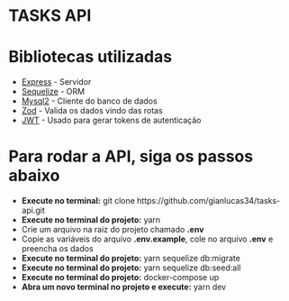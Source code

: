 # TASKS API

# Bibliotecas utilizadas

<ul>
  <li><a href="https://expressjs.com/">Express</a> - Servidor</li>
  <li><a href="https://sequelize.org/">Sequelize</a> - ORM</li>
  <li><a href="https://github.com/sidorares/node-mysql2#readme">Mysql2</a> - Cliente do banco de dados</li>
  <li><a href="https://zod.dev/">Zod</a> - Valida os dados vindo das rotas</li>
  <li><a href="https://jwt.io/">JWT</a> - Usado para gerar tokens de autenticação</li>
</ul>

# Para rodar a API, siga os passos abaixo

<ul>
  <li><b>Execute no terminal:</b> git clone https://github.com/gianlucas34/tasks-api.git</li>
  <li><b>Execute no terminal do projeto:</b> yarn</li>
  <li>Crie um arquivo na raiz do projeto chamado <b>.env</b></li>
  <li>Copie as variáveis do arquivo <b>.env.example</b>, cole no arquivo <b>.env</b> e preencha os dados</li>
  <li><b>Execute no terminal do projeto:</b> yarn sequelize db:migrate</li>
  <li><b>Execute no terminal do projeto:</b> yarn sequelize db:seed:all</li>
  <li><b>Execute no terminal do projeto:</b> docker-compose up</li>
  <li><b>Abra um novo terminal no projeto e execute:</b> yarn dev</li>
</ul>

